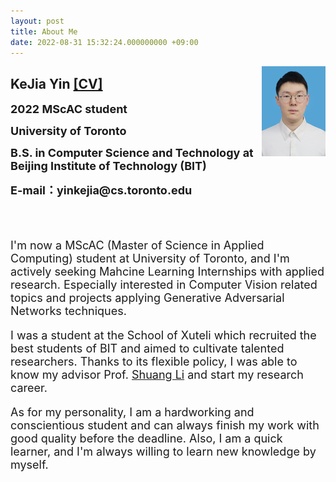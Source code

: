 ```yaml
---
layout: post
title: About Me
date: 2022-08-31 15:32:24.000000000 +09:00
---
```

<img style="float:right" src="/assets/images/DSC_0003.jpg" width="102" height="144">
<h2>KeJia Yin <a href="/assets/documents/CV_Kejia Yin.pdf" target="_blank">[CV]</a></h2>
<p><font size="4"><strong>2022 MScAC student</strong></font></p>    
<p><font size="4"><strong>University of Toronto</strong></font></p>
<p><font size="4"><strong>B.S. in Computer Science and Technology at Beijing Institute of Technology (BIT)</strong></font></p>
<p><font size="4"><strong>E-mail：yinkejia@cs.toronto.edu</strong></font></p>

<br><br>
<font size="4">
<p>I'm now a MScAC (Master of Science in Applied Computing) student at University of Toronto, and I'm actively seeking Mahcine Learning Internships with applied research. Especially interested in Computer Vision related topics and projects applying Generative Adversarial Networks techniques. </p>
<p>I was a student at the School of Xuteli which recruited the best students of BIT and aimed to cultivate talented researchers. Thanks to its flexible policy, I was able to know my advisor Prof. <a href="http://shuangli.xyz/" target="_blank">Shuang Li</a> and start my research career.</p>
<p>As for my personality, I am a hardworking and conscientious student and can always finish my work with good quality before the deadline. Also, I  am a quick learner, and I'm always willing to learn new knowledge by myself.</p>
</font>


